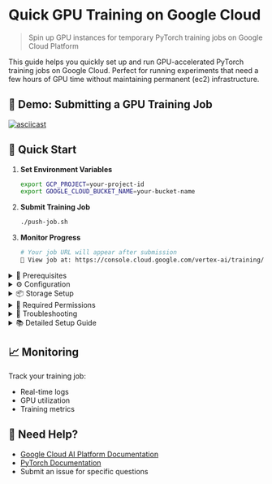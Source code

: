 # Quick GPU Training on Google Cloud
> Spin up GPU instances for temporary PyTorch training jobs on Google Cloud Platform

This guide helps you quickly set up and run GPU-accelerated PyTorch training jobs on Google Cloud. Perfect for running experiments that need a few hours of GPU time without maintaining permanent (ec2) infrastructure.

## 🎥 Demo: Submitting a GPU Training Job
[![asciicast](https://asciinema.org/a/w3E9xmUUQ9BnT9y8synw7uAz6.svg)](https://asciinema.org/a/w3E9xmUUQ9BnT9y8synw7uAz6)


## 🚀 Quick Start

1. **Set Environment Variables**
   ```bash
   export GCP_PROJECT=your-project-id
   export GOOGLE_CLOUD_BUCKET_NAME=your-bucket-name
   ```

2. **Submit Training Job**
   ```bash
   ./push-job.sh
   ```

3. **Monitor Progress**
   ```bash
   # Your job URL will appear after submission
   🔗 View job at: https://console.cloud.google.com/vertex-ai/training/custom-jobs?project=$GCP_PROJECT
   ```

<details>
<summary>🔧 Prerequisites</summary>

- Google Cloud Platform (GCP) account
- Google Cloud SDK installed
- Docker installed locally
- Weights & Biases account (optional)

[See setup instructions](#detailed-setup)
</details>

<details>
<summary>⚙️ Configuration</summary>

The `job_config_gpu.yaml` file controls your GPU and environment settings:

```yaml
workerPoolSpecs:
  machineSpec:
    machineType: a2-highgpu-1g  # 40GB GPU
    acceleratorType: NVIDIA_TESLA_A100
    acceleratorCount: 1
  replicaCount: 1
  containerSpec:
    imageUri: 'us-docker.pkg.dev/deeplearning-platform-release/gcr.io/pytorch-cu121.2-2.py310'
    env:
      - name: GCS_BUCKET_NAME
        value: gs://your-bucket
      - name: BRANCH_NAME
        value: your-branch
      - name: GITHUB_REPO
        value: your-repo
```
</details>

<details>
<summary>📦 Storage Setup</summary>

1. Create a GCS bucket:
   ```bash
   ./create_bucket.sh
   ```

2. Upload training data:
   ```bash
   gsutil -m cp -r ./training_data gs://your-bucket/
   ```
</details>

<details>
<summary>🔑 Required Permissions</summary>

Minimum IAM roles needed:
- AI Platform Admin (`roles/ml.admin`)
- Storage Object Admin (`roles/storage.objectAdmin`)
- Container Registry Service Agent
</details>

<details>
<summary>🐛 Troubleshooting</summary>

1. **Job Won't Start**
   - Check IAM permissions
   - Verify GPU quota in your region
   
2. **Storage Access Issues**
   - Test bucket access: `gsutil ls gs://your-bucket`
   - Verify service account permissions

3. **Local Testing**
   ```bash
   # Mount cloud storage locally
   gcsfuse --anonymous-access your-bucket /mount/point
   ```
</details>

<details id="detailed-setup">
<summary>📚 Detailed Setup Guide</summary>

### 1. Enable Required APIs
![Alt text](just_these.png)

> **PRO TIP** - Toggle on just these services to help you find things

### 2. Shell Configuration
```bash
# Install oh-my-zsh for better CLI experience
sh -c "$(curl -fsSL https://raw.githubusercontent.com/ohmyzsh/ohmyzsh/master/tools/install.sh)"

# Add to .zshrc
plugins=(git)
export GCP_PROJECT=your-project-id
export GOOGLE_CLOUD_BUCKET_NAME=your-bucket-name
```

### 3. Build Process
Your builds will appear in the artifacts with version bumped:
![Alt text](artifacts.png)

### 4. Job Management
Monitor your training jobs in the console:
![Alt text](jobs.png)

### 5. Job Logs
View detailed logs and metrics:
![Alt text](logs.png)

### 6. Storage Access
For public buckets, consider granting access to allUsers:
![Alt text](gcloud.png)

### 7. Resource Configuration
Available machine types:
```yaml
workerPoolSpecs:
  machineSpec:
    # Choose one:
    machineType: n1-standard-8
    # machineType: n1-standard-32
    # machineType: a2-ultragpu-1g # For A100 80GB
    
    # GPU options:
    # acceleratorType: NVIDIA_TESLA_V100
    # acceleratorType: NVIDIA_A100_80GB
    # acceleratorCount: 1
```

### 8. Docker Configuration
For local testing, set these environment variables:
```shell
export GCP_PROJECT=kommunityproject
export IMAGE_NAME="pytorch-training"
export GCS_BUCKET_NAME="gs://jp-ai-experiments"
export BRANCH_NAME="feat/ada-fixed4"
export GITHUB_REPO="https://github.com/johndpope/imf.git"
```

### 9. File Structure
- `Dockerfile`: Defines training environment
- `build.sh`: Builds and pushes Docker image
- `job_config.yaml`: Training job configuration
- `push-job.sh`: Submits training job
</details>

## 📈 Monitoring

Track your training job:
- Real-time logs
- GPU utilization
- Training metrics

## 🛟 Need Help?

- [Google Cloud AI Platform Documentation](https://cloud.google.com/ai-platform/docs)
- [PyTorch Documentation](https://pytorch.org/docs/stable/index.html)
- Submit an issue for specific questions

